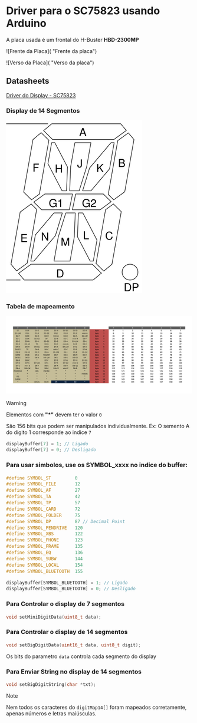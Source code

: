 # Driver para o SC75823 usando Arduino
A placa usada é um frontal do H-Buster **HBD-2300MP**

![Frente da Placa]( "Frente da placa")

![Verso da Placa]( "Verso da placa")


## Datasheets
[Driver do Display - SC75823](https://github.com/lucas458/SC75823/blob/main/datasheet/sc75823e_w_datasheet.pdf)



### Display de 14 Segmentos
![Display](https://github.com/lucas458/SC75823/blob/main/misc/14-segment.png?raw=true "Display 14 segmentos") 


### Tabela de mapeamento
![Tabela](https://github.com/lucas458/SC75823/blob/main/misc/SC75823.jpg?raw=true "Tabela de mapeamento")


> [!WARNING]  
> Elementos com **"*"** devem ter o valor `0`


São 156 bits que podem ser manipulados individualmente.
Ex: O semento A do digito 1 corresponde ao indice `7`

```c
displayBuffer[7] = 1; // Ligado
displayBuffer[7] = 0; // Desligado
```

### Para usar simbolos, use os **SYMBOL_xxxx** no indice do buffer:

```c
#define SYMBOL_ST         0
#define SYMBOL_FILE       12
#define SYMBOL_AF         27
#define SYMBOL_TA         42
#define SYMBOL_TP         57
#define SYMBOL_CARD       72 
#define SYMBOL_FOLDER     75
#define SYMBOL_DP         87 // Decimal Point
#define SYMBOL_PENDRIVE   120
#define SYMBOL_XBS        122
#define SYMBOL_PHONE      123
#define SYMBOL_FRAME      135
#define SYMBOL_EQ         136
#define SYMBOL_SUBW       144
#define SYMBOL_LOCAL      154
#define SYMBOL_BLUETOOTH  155
```

```c
displayBuffer[SYMBOL_BLUETOOTH] = 1; // Ligado
displayBuffer[SYMBOL_BLUETOOTH] = 0; // Desligado
```


### Para Controlar o display de 7 segmentos
```c
void setMiniDigitData(uint8_t data);
```

### Para Controlar o display de 14 segmentos
```c
void setBigDigitData(uint16_t data, uint8_t digit);
```

Os bits do parametro `data` controla cada segmento do display


### Para Enviar String no display de 14 segmentos
```c
void setBigDigitString(char *txt);
```

> [!NOTE]  
> Nem todos os caracteres do `digitMap14[]` foram mapeados corretamente, apenas números e letras maiúsculas.

